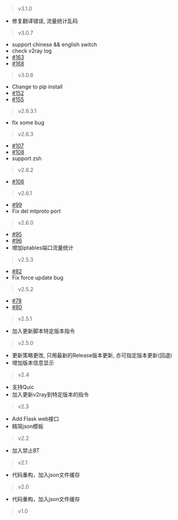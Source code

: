 > v3.1.0
* 修复翻译错误, 流量统计乱码

> v3.0.7
* support chinese && english switch
* check v2ray log
* [#163](https://github.com/Jrohy/multi-v2ray/issues/163)
* [#168](https://github.com/Jrohy/multi-v2ray/issues/168)

> v3.0.6
* Change to pip install
* [#152](https://github.com/Jrohy/multi-v2ray/issues/152)
* [#155](https://github.com/Jrohy/multi-v2ray/issues/155)

> v2.6.3.1
* fix some bug

> v2.6.3
* [#107](https://github.com/Jrohy/multi-v2ray/issues/107)
* [#108](https://github.com/Jrohy/multi-v2ray/issues/108)
* support zsh

> v2.6.2
* [#106](https://github.com/Jrohy/multi-v2ray/issues/106)

> v2.6.1
* [#99](https://github.com/Jrohy/multi-v2ray/issues/99)
* Fix del mtproto port

> v2.6.0
* [#95](https://github.com/Jrohy/multi-v2ray/issues/95)
* [#96](https://github.com/Jrohy/multi-v2ray/issues/96)
* 增加iptables端口流量统计

> v2.5.3
* [#82](https://github.com/Jrohy/multi-v2ray/issues/82)
* Fix force update bug

> v2.5.2
* [#78](https://github.com/Jrohy/multi-v2ray/issues/78)
* [#80](https://github.com/Jrohy/multi-v2ray/issues/80)

> v2.5.1
* 加入更新脚本特定版本指令

> v2.5.0  
* 更新策略更改, 只用最新的Release版本更新, 亦可指定版本更新(回退)
* 增加版本信息显示

> v2.4
* 支持Quic
* 加入更新v2ray到特定版本的指令

> v2.3
* Add Flask web接口
* 精简json模板

> v2.2
* 加入禁止BT

> v2.1
* 代码重构，加入json文件缓存

> v2.0
* 代码重构，加入json文件缓存

> v1.0